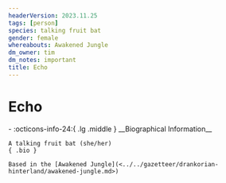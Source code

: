 ```yaml
---
headerVersion: 2023.11.25
tags: [person]
species: talking fruit bat
gender: female
whereabouts: Awakened Jungle
dm_owner: tim
dm_notes: important
title: Echo
---
```

# Echo
<div class="grid cards ext-narrow-margin ext-one-column" markdown>
- :octicons-info-24:{ .lg .middle } __Biographical Information__

    A talking fruit bat (she/her)  
    { .bio }

    Based in the [Awakened Jungle](<../../gazetteer/drankorian-hinterland/awakened-jungle.md>)
</div>



